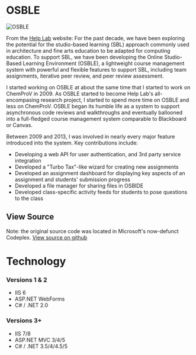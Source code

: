 # OSBLE
![OSBLE](/img/projects/osble_home.png)

From the [Help Lab](http://helplab.org/Projects/OSBLE) website:
For the past decade, we have been exploring the potential for the studio-based learning (SBL) approach commonly used in architecture and fine arts education to be adapted for computing education. To support SBL, we have been developing the Online Studio-Based Learning Environment (OSBLE), a lightweight course management system with powerful and flexible features to support SBL, including team assignments, iterative peer review, and peer review assessment.

I started working on OSBLE at about the same time that I started to work on ChemProV in 2009.  As OSBLE started to become Help Lab's all-encompasing research project, I started to spend more time on OSBLE and less on ChemProV.  OSBLE began its humble life as a system to support asynchronous code reviews and walkthroughs and eventually ballooned into a full-fledged course management system comparable to Blackboard or Canvas.

Between 2009 and 2013, I was involved in nearly every major feature introduced into the system.  Key contributions include:

* Developing a web API for user authentication, and 3rd party service integration
* Developed a "Turbo Tax"-like wizard for creating new assignments
* Developed an assignment dashboard for displaying key aspects of an assignment and students' submission progress
* Developed a file manager for sharing files in OSBIDE
* Developed class-specific activity feeds for students to pose questions to the class

## View Source
Note: the original source code was located in Microsoft's now-defunct Codeplex.
[View source on github](https://github.com/WSU-HELPLAB/OSBLE)

# Technology 
### Versions 1 & 2
* IIS 6
* ASP.NET WebForms
* C# / .NET 2.0

### Versions 3+
* IIS 7/8
* ASP.NET MVC 3/4/5
* C# / .NET 3.5/4/4.5/5